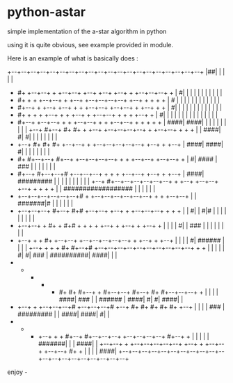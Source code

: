 python-astar
============

simple implementation of the a-star algorithm in python

using it is quite obvious, see example provided in module.

Here is an example of what is basically does :


+--+--+--+--+--+--+--+--+--+--+--+--+--+--+--+--+--+--+--+--+
|##|           |                    |        |              |
+ #+  +--+--+  +  +--+--+  +--+  +--+  +--+  +  +--+--+--+  +
| #|  |     |     |     |     |           |  |     |     |  |
+ #+  +  +  +--+--+  +  +--+  +--+--+--+--+  +--+  +  +  +  +
| #   |  |     |     |  |  |        |           |  |  |  |  |
+ #+--+  +  +--+  +--+  +  +  +--+--+  +--+--+  +  +--+  +  +
| #|     |  |     |  |  |     |     |        |  |  |     |  |
+ #+  +  +  +  +--+  +  +  +--+  +  +--+--+  +  +  +  +--+  +
| #|  |  |  |     |  |  |     |  |  |        |  |  |  |     |
+ #+--+  +--+--+  +  +  +--+--+  +  +  +--+--+  +  +  +  +  +
| ####|    ####|  |     |        |     |     |  |     |  |  |
+--+ #+--+ #+ #+  +  +--+  +--+--+--+--+  +  +--+--+  +  +  +
|  | ####| #| #|  |        |              |        |  |  |  |
+  +--+ #+ #+ #+  +--+--+  +  +--+--+--+--+--+  +--+  +  +--+
| ####| ####| #|     |     |        |  |        |     |     |
+ #+ #+--+--+ #+--+  +--+--+--+--+  +  +  +--+--+  +--+--+  +
| #| ####   | ### |              |  |  |        |     |     |
+ #+--+ #+--+--+# +--+--+--+  +  +  +  +--+--+  +--+  +  +--+
| ####| ######### |        |  |  |  |        |     |  |  |  |
+--+ #+--+--+--+--+--+--+  +  +--+  +--+--+  +--+  +  +  +  +
|  | ################## |  |                 |     |  |     |
+  +--+--+--+--+--+--+# +  +--+--+--+--+--+--+  +  +  +--+--+
|           | #######|#       |        |        |  |  |     |
+  +--+--+--+ #+--+ #+# +--+--+  +--+  +  +--+--+--+  +  +  +
|           | #|  | #|# |     |  |  |     |        |  |  |  |
+  +--+--+  + #+  + #+# +  +  +  +  +--+  +  +--+  +  +--+  +
|  |     |  | #|  | ### |  |     |        |  |     |  |     |
+  +--+  +  + #+  +--+--+  +--+--+--+--+--+  +  +--+  +  +--+
|     |  |  | #| ###### |                    |        |     |
+--+  +  +  + #+ #+--+# +--+--+--+--+--+--+--+--+--+--+  +  +
|  |  |  |  | #| #| ### |    ##########|    ####|        |  |
+  +  +  +  + #+ #+ #+--+  + #+--+--+ #+--+ #+ #+--+--+--+  +
|     |  |  | ####| ### |  | ###### | ####| #| #| ####|     |
+  +--+  +  +--+--+--+# +--+--+--+# +--+ #+ #+ #+ #+ #+  +--+
|  |     |        | ### | ######### |  | ####| ####| #|     |
+  +  +  +--+  +  + #+--+ #+--+--+--+  +--+--+--+--+ #+--+  +
|     |  |     |  | #######|        |              | ####|  |
+--+--+  +  +--+--+--+--+--+  +--+  +  +--+--+  +--+--+ #+  +
|        |                       |           |          ####|
+--+--+--+--+--+--+--+--+--+--+--+--+--+--+--+--+--+--+--+--+

enjoy -